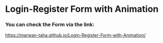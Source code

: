 # Login-Register Form with Animation

### You can check the Form via the link:
https://marwan-taha.github.io/Login-Register-Form-with-Animation/
